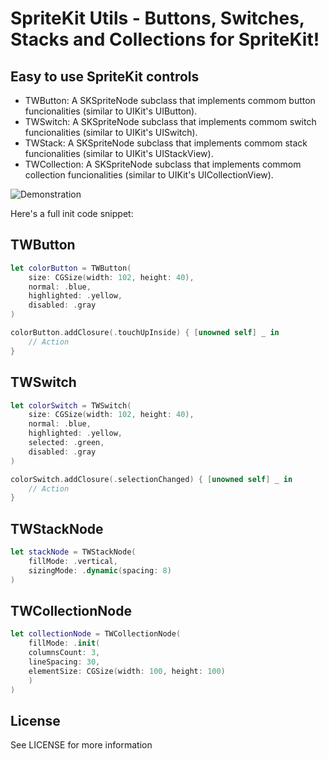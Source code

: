 # SpriteKit Utils - Buttons, Switches, Stacks and Collections for SpriteKit!

## Easy to use SpriteKit controls

* TWButton: A SKSpriteNode subclass that implements commom button funcionalities (similar to UIKit's UIButton).
* TWSwitch: A SKSpriteNode subclass that implements commom switch funcionalities (similar to UIKit's UISwitch).
* TWStack: A SKSpriteNode subclass that implements commom stack funcionalities (similar to UIKit's UIStackView).
* TWCollection: A SKSpriteNode subclass that implements commom collection funcionalities (similar to UIKit's UICollectionView).

![Demonstration](https://github.com/txaidw/TWSpriteKitUtils/blob/main/demo.gif)

Here's a full init code snippet:

## TWButton
```swift
let colorButton = TWButton(
    size: CGSize(width: 102, height: 40),
    normal: .blue,
    highlighted: .yellow,
    disabled: .gray
)

colorButton.addClosure(.touchUpInside) { [unowned self] _ in
    // Action
}
```

## TWSwitch
```swift
let colorSwitch = TWSwitch(
    size: CGSize(width: 102, height: 40),
    normal: .blue,
    highlighted: .yellow,
    selected: .green,
    disabled: .gray
)

colorSwitch.addClosure(.selectionChanged) { [unowned self] _ in
    // Action
}
```

## TWStackNode
```swift
let stackNode = TWStackNode(
    fillMode: .vertical,
    sizingMode: .dynamic(spacing: 8)
)
```

## TWCollectionNode
```swift
let collectionNode = TWCollectionNode(
    fillMode: .init(
	columnsCount: 3,
	lineSpacing: 30,
	elementSize: CGSize(width: 100, height: 100)
    )
)
```

## License

See LICENSE for more information

